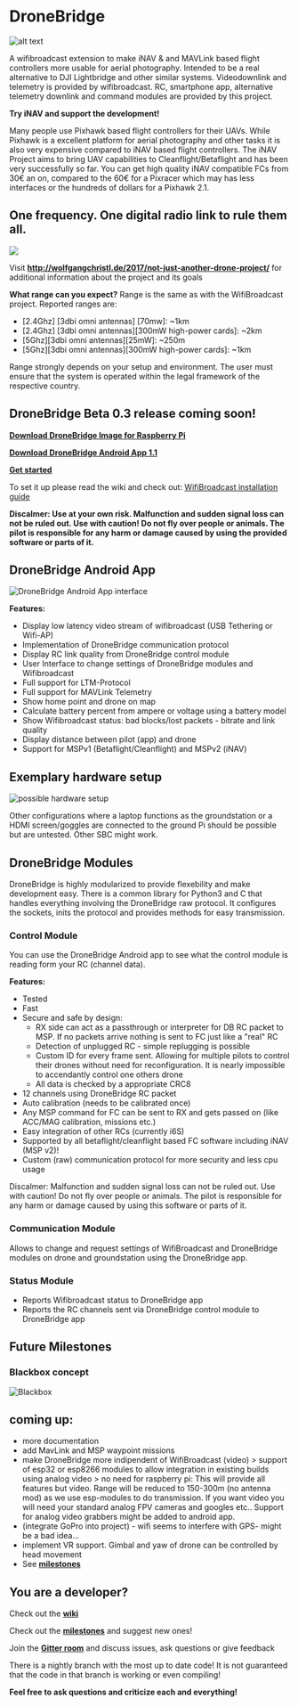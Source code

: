 # DroneBridge
![alt text](https://raw.githubusercontent.com/seeul8er/DroneBridge/master/wiki/DroneBridgeLogo-1_smaller.png)

A wifibroadcast extension to make iNAV & and MAVLink based flight controllers more usable for aerial photography. Intended to be a real alternative to DJI Lightbridge and other similar systems. Videodownlink and telemetry is provided by wifibroadcast. RC, smartphone app, alternative telemetry downlink and command modules are provided by this project.

<b>Try iNAV and support the development!</b>

Many people use Pixhawk based flight controllers for their UAVs. While Pixhawk is a excellent platform for aerial photography and other tasks it is also very expensive compared to iNAV based flight controllers. The iNAV Project aims to bring UAV capabilities to Cleanflight/Betaflight and has been very successfully so far. You can get high quality iNAV compatible FCs from 30€ an on, compared to the 60€ for a Pixracer which may has less interfaces or the hundreds of dollars for a Pixhawk 2.1.


<h2>One frequency. One digital radio link to rule them all.</h2>
<img src="https://github.com/seeul8er/DroneBridge/blob/master/wiki/oneforall.jpg">

Visit <b>http://wolfgangchristl.de/2017/not-just-another-drone-project/</b> for additional information about the project and its goals

**What range can you expect?**
Range is the same as with the WifiBroadcast project. Reported ranges are:
* [2.4Ghz] [3dbi omni antennas] [70mw]: ~1km
* [2.4Ghz] [3dbi omni antennas][300mW high-power cards]: ~2km
* [5Ghz][3dbi omni antennas][25mW]: ~250m
* [5Ghz][3dbi omni antennas][300mW high-power cards]: ~1km

Range strongly depends on your setup and environment. The user must ensure that the system is operated within the legal framework of the respective country.

<h2>DroneBridge Beta 0.3 release coming soon!</h2>

**[Download DroneBridge Image for Raspberry Pi](https://github.com/seeul8er/DroneBridge/releases/tag/v0.2)**

**[Download DroneBridge Android App 1.1](https://forstudents-my.sharepoint.com/:u:/g/personal/ga25puh_forstudents_onmicrosoft_com/EcyvB9EswBJJuOVBUo3KrqQBzqxP6edCIV_fg20vlVJxKA?e=xxmeDN)**

**[Get started](https://github.com/seeul8er/DroneBridge/wiki/Setup-Guide)**

To set it up please read the wiki and check out: [WifiBroadcast installation guide](https://github.com/bortek/EZ-WifiBroadcast/wiki#installation--setup)


**Discalmer: Use at your own risk. Malfunction and sudden signal loss can not be ruled out. Use with caution! Do not fly over people or animals. The pilot is responsible for any harm or damage caused by using the provided software or parts of it.**

<h2>DroneBridge Android App</h2>

![DroneBridge Android App interface](https://raw.githubusercontent.com/seeul8er/DroneBridge/master/wiki/dp_app-map-2017-10-29-kleiner.png)

<b>Features:</b>
 - Display low latency video stream of wifibroadcast (USB Tethering or Wifi-AP)
 - Implementation of DroneBridge communication protocol
 - Display RC link quality from DroneBridge control module
 - User Interface to change settings of DroneBridge modules and Wifibroadcast
 - Full support for LTM-Protocol
 - Full support for MAVLink Telemetry
 - Show home point and drone on map
 - Calculate battery percent from ampere or voltage using a battery model
 - Show Wifibroadcast status: bad blocks/lost packets - bitrate and link quality
 - Display distance between pilot (app) and drone
 - Support for MSPv1 (Betaflight/Cleanflight) and MSPv2 (iNAV)

<h2>Exemplary hardware setup</h2>

![possible hardware setup](https://raw.githubusercontent.com/seeul8er/DroneBridge/nightly/wiki/Hardware_setup.png)

Other configurations where a laptop functions as the groundstation or a HDMI screen/goggles are connected to the ground Pi should be possible but are untested. Other SBC might work.

<h2>DroneBridge Modules</h2>

DroneBridge is highly modularized to provide flexebility and make development easy. There is a common library for Python3 and C that handles everything involving the DroneBridge raw protocol. It configures the sockets, inits the protocol and provides methods for easy transmission.

<h3>Control Module</h2>

You can use the DroneBridge Android app to see what the control module is reading form your RC (channel data).

<b>Features:</b>
 - Tested
 - Fast
 - Secure and safe by design: 
   - RX side can act as a passthrough or interpreter for DB RC packet to MSP. If no packets arrive nothing is sent to FC just like a "real" RC
   - Detection of unplugged RC - simple replugging is possible
   - Custom ID for every frame sent. Allowing for multiple pilots to control their drones without need for reconfiguration. It is nearly impossible to accendantly control one others drone
   - All data is checked by a appropriate CRC8
 - 12 channels using DroneBridge RC packet
 - Auto calibration (needs to be calibrated once)
 - Any MSP command for FC can be sent to RX and gets passed on (like ACC/MAG calibration, missions etc.)
 - Easy integration of other RCs (currently i6S)
 - Supported by all betaflight/cleanflight based FC software including iNAV (MSP v2)!
 - Custom (raw) communication protocol for more security and less cpu usage

Discalmer: Malfunction and sudden signal loss can not be ruled out. Use with caution! Do not fly over people or animals. The pilot is responsible for any harm or damage caused by using this software or parts of it.

<h3>Communication Module</h3>

Allows to change and request settings of WifiBroadcast and DroneBridge modules on drone and groundstation using the DroneBridge app.

<h3>Status Module</h3>

 - Reports Wifibroadcast status to DroneBridge app
 - Reports the RC channels sent via DroneBridge control module to DroneBridge app

<h2>Future Milestones</h2>

### Blackbox concept
![Blackbox](https://github.com/seeul8er/DroneBridge/blob/master/wiki/Blackbox.png)

## coming up:
 - more documentation
 - add MavLink and MSP waypoint missions
 - make DroneBridge more indipendent of WifiBroadcast (video) > support of esp32 or esp8266 modules to allow integration in existing builds using analog video > no need for raspberry pi: This will provide all features but video. Range will be reduced to 150-300m (no antenna mod) as we use esp-modules to do transmission. If you want video you will need your standard analog FPV cameras and googles etc.. Support for analog video grabbers might be added to android app.
 - (integrate GoPro into project) - wifi seems to interfere with GPS- might be a bad idea...
 - implement VR support. Gimbal and yaw of drone can be controlled by head movement
 - See **[milestones](https://github.com/seeul8er/DroneBridge/wiki/Milestones)**

<h2>You are a developer?</h2>

Check out the **[wiki](https://github.com/seeul8er/DroneBridge/wiki)**

Check out the **[milestones](https://github.com/seeul8er/DroneBridge/wiki/Milestones)** and suggest new ones!

Join the **[Gitter room](https://gitter.im/DroneBridge/Lobby?utm_source=share-link&utm_medium=link&utm_campaign=share-link)** and discuss issues, ask questions or give feedback

There is a nightly branch with the most up to date code! It is not guaranteed that the code in that branch is working or even compiling!

**Feel free to ask questions and criticize each and everything!**
